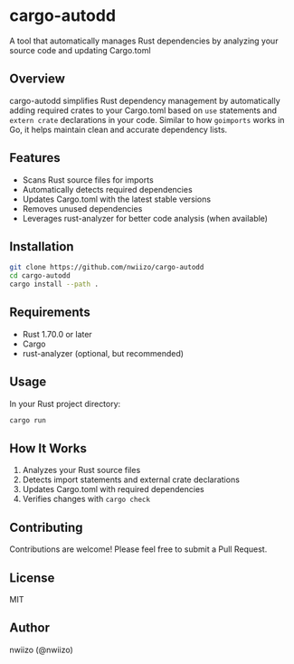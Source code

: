 # cargo-autodd

A tool that automatically manages Rust dependencies by analyzing your source code and updating Cargo.toml

## Overview

cargo-autodd simplifies Rust dependency management by automatically adding required crates to your Cargo.toml based on `use` statements and `extern crate` declarations in your code. Similar to how `goimports` works in Go, it helps maintain clean and accurate dependency lists.

## Features

- Scans Rust source files for imports
- Automatically detects required dependencies
- Updates Cargo.toml with the latest stable versions
- Removes unused dependencies
- Leverages rust-analyzer for better code analysis (when available)

## Installation

```bash
git clone https://github.com/nwiizo/cargo-autodd
cd cargo-autodd
cargo install --path .
```

## Requirements

- Rust 1.70.0 or later
- Cargo
- rust-analyzer (optional, but recommended)

## Usage

In your Rust project directory:

```bash
cargo run
```

## How It Works

1. Analyzes your Rust source files
2. Detects import statements and external crate declarations
3. Updates Cargo.toml with required dependencies
4. Verifies changes with `cargo check`

## Contributing

Contributions are welcome! Please feel free to submit a Pull Request.

## License

MIT

## Author

nwiizo (@nwiizo)
